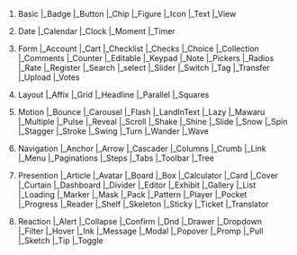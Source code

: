 1. Basic
  |_Badge
  |_Button
  |_Chip
  |_Figure
  |_Icon
  |_Text
  |_View

2. Date
  |_Calendar
  |_Clock
  |_Moment
  |_Timer

3. Form
  |_Account
  |_Cart
  |_Checklist
  |_Checks
  |_Choice
  |_Collection
  |_Comments
  |_Counter
  |_Editable
  |_Keypad
  |_Note
  |_Pickers
  |_Radios
  |_Rate
  |_Register
  |_Search
  |_select
  |_Slider
  |_Switch
  |_Tag
  |_Transfer
  |_Upload
  |_Votes

4. Layout
  |_Affix
  |_Grid
  |_Headline
  |_Parallel
  |_Squares

5. Motion
  |_Bounce
  |_Carousel
  |_Flash
  |_LandInText
  |_Lazy
  |_Mawaru
  |_Multiple
  |_Pulse
  |_Reveal
  |_Scroll
  |_Shake
  |_Shine
  |_Slide
  |_Snow
  |_Spin
  |_Stagger
  |_Stroke
  |_Swing
  |_Turn
  |_Wander
  |_Wave

6. Navigation
  |_Anchor
  |_Arrow
  |_Cascader
  |_Columns
  |_Crumb
  |_Link
  |_Menu
  |_Paginations
  |_Steps
  |_Tabs
  |_Toolbar
  |_Tree

7. Presention
  |_Article
  |_Avatar
  |_Board
  |_Box
  |_Calculator
  |_Card
  |_Cover
  |_Curtain
  |_Dashboard
  |_Divider
  |_Editor
  |_Exhibit
  |_Gallery
  |_List
  |_Loading
  |_Marker
  |_Mask
  |_Pack
  |_Pattern
  |_Player
  |_Pocket
  |_Progress
  |_Reader
  |_Shelf
  |_Skeleton
  |_Sticky
  |_Ticket
  |_Translator

8. Reaction
  |_Alert
  |_Collapse
  |_Confirm
  |_Dnd
  |_Drawer
  |_Dropdown
  |_Filter
  |_Hover
  |_Ink
  |_Message
  |_Modal
  |_Popover
  |_Promp
  |_Pull
  |_Sketch
  |_Tip
  |_Toggle